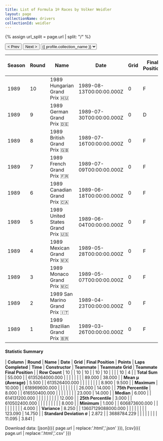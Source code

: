 ```yaml
---
title: List of Formula 1® Races by Volker Weidler
layout: page
collectionName: drivers
collectionId: weidler
---
```


{% assign url_split = page.url | split: "/" %}
<div id="collection-navigation">
<button onclick="selector.options[selector.selectedIndex-1].value && (window.location = selector.options[selector.selectedIndex-1].value);">&lt; Prev</button>
<button onclick="selector.options[selector.selectedIndex+1].value && (window.location = selector.options[selector.selectedIndex+1].value);">Next &gt;</button>
<select id="selector" onchange="this.options[this.selectedIndex].value && (window.location = this.options[this.selectedIndex].value);">
  {% for collectionId in site.data[page.collectionName].refs %}
    {% if collectionId == page.collectionId %}
      {% assign selected = "selected" %}
    {% else %}
      {% assign selected = "" %}
    {% endif %}
    {% assign profile = site.data[page.collectionName][collectionId].profile %}
    <option value="/f1/{{ page.collectionName }}/{{ collectionId }}/{{ url_split[4] }}" {{ selected }}>{{ profile.collection_name }}</option>
  {% endfor %}
</select>
</div>

| Season | Round | Name | Date | Grid | Final Position | Points | Laps Completed | Time | Constructor | Teammate | Teammate Grid | Teammate Final Position |
|--|--|--|--|--|--|--|--|--|--|--|--|--|
| 1989 | 10 | 1989 Hungarian Grand Prix 🇭🇺 | 1989-08-13T00:00:00.000Z | 0 | F | 0.0 | 0 |   | Rial 🇩🇪 | [Christian Danner 🇩🇪](/f1/drivers/danner) | 0 | F |
| 1989 | 9 | 1989 German Grand Prix 🇩🇪 | 1989-07-30T00:00:00.000Z | 0 | D | 0.0 | 0 |   | Rial 🇩🇪 | [Christian Danner 🇩🇪](/f1/drivers/danner) | 0 | F |
| 1989 | 8 | 1989 British Grand Prix 🇬🇧 | 1989-07-16T00:00:00.000Z | 0 | F | 0.0 | 0 |   | Rial 🇩🇪 | [Christian Danner 🇩🇪](/f1/drivers/danner) | 0 | F |
| 1989 | 7 | 1989 French Grand Prix 🇫🇷 | 1989-07-09T00:00:00.000Z | 0 | F | 0.0 | 0 |   | Rial 🇩🇪 | [Christian Danner 🇩🇪](/f1/drivers/danner) | 0 | F |
| 1989 | 6 | 1989 Canadian Grand Prix 🇨🇦 | 1989-06-18T00:00:00.000Z | 0 | F | 0.0 | 0 |   | Rial 🇩🇪 | [Christian Danner 🇩🇪](/f1/drivers/danner) | 23 | 8 |
| 1989 | 5 | 1989 United States Grand Prix 🇺🇸 | 1989-06-04T00:00:00.000Z | 0 | F | 0.0 | 0 |   | Rial 🇩🇪 | [Christian Danner 🇩🇪](/f1/drivers/danner) | 26 | 4 |
| 1989 | 4 | 1989 Mexican Grand Prix 🇲🇽 | 1989-05-28T00:00:00.000Z | 0 | F | 0.0 | 0 |   | Rial 🇩🇪 | [Christian Danner 🇩🇪](/f1/drivers/danner) | 23 | 12 |
| 1989 | 3 | 1989 Monaco Grand Prix 🇲🇨 | 1989-05-07T00:00:00.000Z | 0 | F | 0.0 | 0 |   | Rial 🇩🇪 | [Christian Danner 🇩🇪](/f1/drivers/danner) | 0 | F |
| 1989 | 2 | 1989 San Marino Grand Prix 🇮🇹 | 1989-04-23T00:00:00.000Z | 0 | F | 0.0 | 0 |   | Rial 🇩🇪 | [Christian Danner 🇩🇪](/f1/drivers/danner) | 0 | F |
| 1989 | 1 | 1989 Brazilian Grand Prix 🇧🇷 | 1989-03-26T00:00:00.000Z | 0 | F | 0.0 | 0 |   | Rial 🇩🇪 | [Christian Danner 🇩🇪](/f1/drivers/danner) | 17 | 14 |

#### Statistic Summary

| **Column** | **Round** | **Name** | **Date** | **Grid** | **Final Position** | **Points** | **Laps Completed** | **Time** | **Constructor** | **Teammate** | **Teammate Grid** | **Teammate Final Position** |
| **Row Count** | 10 |  | 10 | 10 |  | 10 | 10 |  |  |  | 10 | 4 |
| **Total Sum** | 55.000 |  | 6135264000.000 |  |  |  |  |  |  |  | 89.000 | 38.000 |
| **Mean μ (Average)** | 5.500 |  | 613526400.000 |  |  |  |  |  |  |  | 8.900 | 9.500 |
| **Maximum** | 10.000 |  | 618969600.000 |  |  |  |  |  |  |  | 26.000 | 14.000 |
| **75th Percentile** | 8.000 |  | 616550400.000 |  |  |  |  |  |  |  | 23.000 | 14.000 |
| **Median** | 6.000 |  | 614131200.000 |  |  |  |  |  |  |  |  | 12.000 |
| **25th Percentile** | 3.000 |  | 610502400.000 |  |  |  |  |  |  |  |  | 8.000 |
| **Minimum** | 1.000 |  | 606873600.000 |  |  |  |  |  |  |  |  | 4.000 |
| **Variance** | 8.250 |  | 13607129088000.000 |  |  |  |  |  |  |  | 123.090 | 14.750 |
| **Standard Deviation σ** | 2.872 |  | 3688784.229 |  |  |  |  |  |  |  | 11.095 | 3.841 |

Download data: [json]({{ page.url | replace:'.html','.json' }}), [csv]({{ page.url | replace:'.html','.csv' }})
